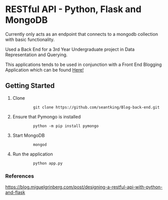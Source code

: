 # RESTful API - Python, Flask and MongoDB

Currently only acts as an endpoint that connects to a mongodb collection with basic functionality.

Used a Back End for a 3rd Year Undergraduate project in Data Representation and Querying.

This applications tends to be used in conjunction with a Front End Blogging Application which can 
be found [Here!](https://github.com/seantking/Blog-Front-End)

## Getting Started

1. Clone

				git clone https://github.com/seantking/Blog-back-end.git

2. Ensure that Pymongo is installed

				python -m pip install pymongo

3. Start MongoDB

				mongod

4. Run the application

				python app.py

### References

https://blog.miguelgrinberg.com/post/designing-a-restful-api-with-python-and-flask